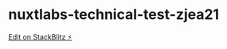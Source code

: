 # nuxtlabs-technical-test-zjea21

[Edit on StackBlitz ⚡️](https://stackblitz.com/edit/nuxtlabs-technical-test-zjea21)